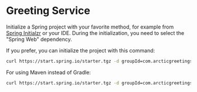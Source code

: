 # Greeting Service

Initialize a Spring project with your favorite method, for example from [Spring Initialzr](https://start.spring.io/) or your IDE.
During the initialization, you need to select the "Spring Web" dependency.

If you prefer, you can initialize the project with this command:

```bash
curl https://start.spring.io/starter.tgz -d groupId=com.arcticgreetings -d artifactId=greeting-service -d name=greeting-service -d packageName=com.arcticgreetings.greeting-service -d dependencies=web -d javaVersion=11 -d type=gradle-project -o greeting-service.zip
```

For using Maven instead of Gradle:

```bash
curl https://start.spring.io/starter.tgz -d groupId=com.arcticgreetings -d artifactId=greeting-service -d name=greeting-service -d packageName=com.arcticgreetings.greeting-service -d dependencies=web -d javaVersion=11 -o greeting-service.zip
```
